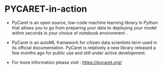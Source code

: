 # PYCARET-in-action
- PyCaret is an open source, low-code machine learning library in Python that allows you to go from preparing your data to deploying your model within seconds in your choice of notebook environment .

- PyCaret is an autoML framework for citizen data scientists term used in its official documentation. PyCaret is relatively a new library released a few months ago for public use and still under active development.

- For more information please visit : https://pycaret.org/
